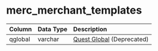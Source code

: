 # merc_merchant_templates

| Column | Data Type | Description |
| :--- | :--- | :--- |
| qglobal | varchar | [Quest Global](../data-storage/quest_globals.md) (Deprecated) |

